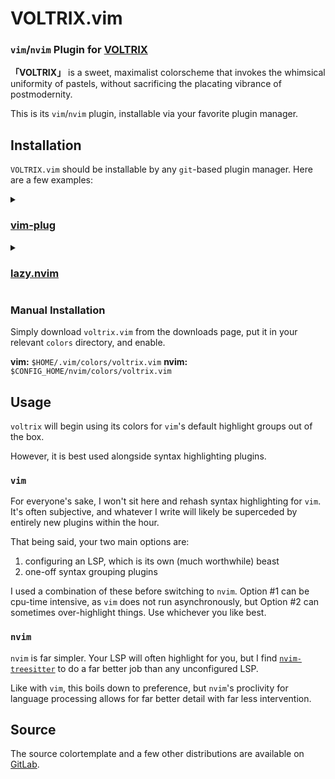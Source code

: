 # VOLTRIX.vim

### `vim`/`nvim` Plugin for [VOLTRIX](https://gitlab.com/volbot/voltrix/)

**「VOLTRIX」** is a sweet, maximalist colorscheme that invokes the whimsical uniformity of pastels, without sacrificing the placating vibrance of postmodernity.

This is its `vim`/`nvim` plugin, installable via your favorite plugin manager.

## Installation

`VOLTRIX.vim` should be installable by any `git`-based plugin manager. Here are a few examples:

<details><summary>

### [vim-plug](https://github.com/junegunn/vim-plug)

</summary><br>

Install like you would any other plugin:

```vim

call plug#begin()
Plug 'volbot/voltrix.vim'
call plug#end()
```

Then, either in the `vim` command prompt or in `vimrc`:

```vim
colorscheme voltrix
```

</details>

<details><summary>

### [lazy.nvim](https://github.com/folke/lazy.nvim?tab=readme-ov-file#-structuring-your-plugins)

</summary><br>

Add `voltrix.vim` to your `lazy.nvim` setup, like so:

```lua
require("lazy").setup({
    { "volbot/voltrix.vim" },
})
```

At this point, a regular `:colorscheme` command will activate `voltrix`, but most `lazy.nvim` setups involve some smart colorscheme-loader, so simply load as you would any other built-in colorscheme.

</details>

### Manual Installation

Simply download `voltrix.vim` from the downloads page, put it in your relevant `colors` directory, and enable.

**vim:** `$HOME/.vim/colors/voltrix.vim`
**nvim:** `$CONFIG_HOME/nvim/colors/voltrix.vim`

## Usage

`voltrix` will begin using its colors for `vim`'s default highlight groups out of the box.

However, it is best used alongside syntax highlighting plugins.

### `vim`

For everyone's sake, I won't sit here and rehash syntax highlighting for `vim`. It's often subjective, and whatever I write will likely be superceded by entirely new plugins within the hour.

That being said, your two main options are:

 1. configuring an LSP, which is its own (much worthwhile) beast
 2. one-off syntax grouping plugins

I used a combination of these before switching to `nvim`. Option #1 can be cpu-time intensive, as `vim` does not run asynchronously, but Option #2 can sometimes over-highlight things. Use whichever you like best.

### `nvim`

`nvim` is far simpler. Your LSP will often highlight for you, but I find [`nvim-treesitter`](https://github.com/nvim-treesitter/nvim-treesitter) to do a far better job than any unconfigured LSP. 

Like with `vim`, this boils down to preference, but `nvim`'s proclivity for language processing allows for far better detail with far less intervention.

## Source

The source colortemplate and a few other distributions are available on [GitLab](https://gitlab.com/volbot/voltrix).
